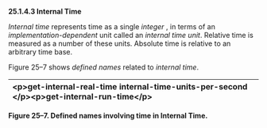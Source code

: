 **25.1.4.3 Internal Time** 

*Internal time* represents time as a single *integer* , in terms of an *implementation-dependent* unit called an *internal time unit*. Relative time is measured as a number of these units. Absolute time is relative to an arbitrary time base. 

Figure 25–7 shows *defined names* related to *internal time*. 

|\<p\>**get-internal-real-time internal-time-units-per-second** \</p\>\<p\>**get-internal-run-time**\</p\>|
| :- |


**Figure 25–7. Defined names involving time in Internal Time.** 

